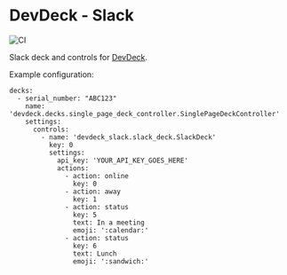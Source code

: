 # DevDeck - Slack
![CI](https://github.com/jamesridgway/devdeck-slack/workflows/CI/badge.svg?branch=main)

Slack deck and controls for  [DevDeck](https://github.com/jamesridgway/devdeck).

Example configuration:

    decks:
      - serial_number: "ABC123"
        name: 'devdeck.decks.single_page_deck_controller.SinglePageDeckController'
        settings:
          controls:
            - name: 'devdeck_slack.slack_deck.SlackDeck'
              key: 0
              settings:
                api_key: 'YOUR_API_KEY_GOES_HERE'
                actions:
                  - action: online
                    key: 0
                  - action: away
                    key: 1
                  - action: status
                    key: 5
                    text: In a meeting
                    emoji: ':calendar:'
                  - action: status
                    key: 6
                    text: Lunch
                    emoji: ':sandwich:'
